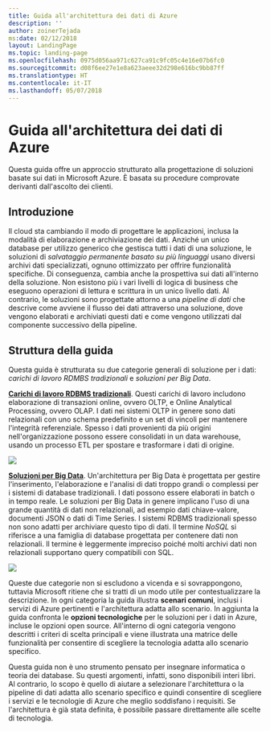 ```yaml
---
title: Guida all'architettura dei dati di Azure
description: ''
author: zoinerTejada
ms:date: 02/12/2018
layout: LandingPage
ms.topic: landing-page
ms.openlocfilehash: 0975d056aa971c627ca91c9fc05c4e16e07b6fc0
ms.sourcegitcommit: d08f6ee27e1e8a623aeee32d298e616bc9bb87ff
ms.translationtype: HT
ms.contentlocale: it-IT
ms.lasthandoff: 05/07/2018
---
```

# <a name="azure-data-architecture-guide"></a>Guida all'architettura dei dati di Azure

Questa guida offre un approccio strutturato alla progettazione di soluzioni basate sui dati in Microsoft Azure. È basata su procedure comprovate derivanti dall'ascolto dei clienti.

## <a name="introduction"></a>Introduzione

Il cloud sta cambiando il modo di progettare le applicazioni, inclusa la modalità di elaborazione e archiviazione dei dati. Anziché un unico database per utilizzo generico che gestisca tutti i dati di una soluzione, le soluzioni di _salvataggio permanente basato su più linguaggi_ usano diversi archivi dati specializzati, ognuno ottimizzato per offrire funzionalità specifiche. Di conseguenza, cambia anche la prospettiva sui dati all'interno della soluzione. Non esistono più i vari livelli di logica di business che eseguono operazioni di lettura e scrittura in un unico livello dati. Al contrario, le soluzioni sono progettate attorno a una *pipeline di dati* che descrive come avviene il flusso dei dati attraverso una soluzione, dove vengono elaborati e archiviati questi dati e come vengono utilizzati dal componente successivo della pipeline. 

## <a name="how-this-guide-is-structured"></a>Struttura della guida

Questa guida è strutturata su due categorie generali di soluzione per i dati: *carichi di lavoro RDMBS tradizionali* e *soluzioni per Big Data*. 

**[Carichi di lavoro RDBMS tradizionali](./relational-data/index.md)**. Questi carichi di lavoro includono elaborazione di transazioni online, ovvero OLTP, e Online Analytical Processing, ovvero OLAP. I dati nei sistemi OLTP in genere sono dati relazionali con uno schema predefinito e un set di vincoli per mantenere l'integrità referenziale. Spesso i dati provenienti da più origini nell'organizzazione possono essere consolidati in un data warehouse, usando un processo ETL per spostare e trasformare i dati di origine.

![](./images/guide-rdbms.svg)

**[Soluzioni per Big Data](./big-data/index.md)**. Un'architettura per Big Data è progettata per gestire l'inserimento, l'elaborazione e l'analisi di dati troppo grandi o complessi per i sistemi di database tradizionali. I dati possono essere elaborati in batch o in tempo reale. Le soluzioni per Big Data in genere implicano l'uso di una grande quantità di dati non relazionali, ad esempio dati chiave-valore, documenti JSON o dati di Time Series. I sistemi RDBMS tradizionali spesso non sono adatti per archiviare questo tipo di dati. Il termine *NoSQL* si riferisce a una famiglia di database progettata per contenere dati non relazionali. Il termine è leggermente impreciso poiché molti archivi dati non relazionali supportano query compatibili con SQL.

![](./images/guide-big-data.svg)

Queste due categorie non si escludono a vicenda e si sovrappongono, tuttavia Microsoft ritiene che si tratti di un modo utile per contestualizzare la descrizione. In ogni categoria la guida illustra **scenari comuni**, inclusi i servizi di Azure pertinenti e l'architettura adatta allo scenario. In aggiunta la guida confronta le **opzioni tecnologiche** per le soluzioni per i dati in Azure, incluse le opzioni open source. All'interno di ogni categoria vengono descritti i criteri di scelta principali e viene illustrata una matrice delle funzionalità per consentire di scegliere la tecnologia adatta allo scenario specifico. 

Questa guida non è uno strumento pensato per insegnare informatica o teoria dei database. Su questi argomenti, infatti, sono disponibili interi libri. Al contrario, lo scopo è quello di aiutare a selezionare l'architettura o la pipeline di dati adatta allo scenario specifico e quindi consentire di scegliere i servizi e le tecnologie di Azure che meglio soddisfano i requisiti. Se l'architettura è già stata definita, è possibile passare direttamente alle scelte di tecnologia.
